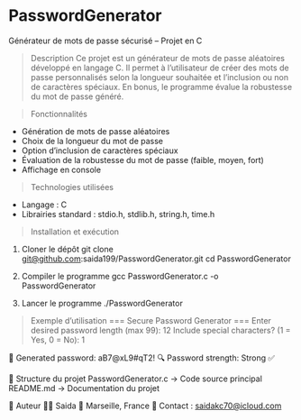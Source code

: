 # PasswordGenerator

Générateur de mots de passe sécurisé – Projet en C

> Description
Ce projet est un générateur de mots de passe aléatoires développé en langage C. Il permet à l’utilisateur de créer des mots de passe personnalisés selon la longueur souhaitée et l’inclusion ou non de caractères spéciaux. En bonus, le programme évalue la robustesse du mot de passe généré.

> Fonctionnalités
- Génération de mots de passe aléatoires
- Choix de la longueur du mot de passe
- Option d’inclusion de caractères spéciaux
- Évaluation de la robustesse du mot de passe (faible, moyen, fort)
- Affichage en console

> Technologies utilisées
- Langage : C
- Librairies standard : stdio.h, stdlib.h, string.h, time.h


> Installation et exécution
1. Cloner le dépôt
git clone git@github.com:saida199/PasswordGenerator.git
cd PasswordGenerator


2. Compiler le programme
gcc PasswordGenerator.c -o PasswordGenerator


3. Lancer le programme
./PasswordGenerator



> Exemple d’utilisation
=== Secure Password Generator ===
Enter desired password length (max 99): 12
Include special characters? (1 = Yes, 0 = No): 1

🔐 Generated password: aB7@xL9#qT2!
🔍 Password strength: Strong ✅



📁 Structure du projet
PasswordGenerator.c     → Code source principal
README.md                → Documentation du projet



📌 Auteur
👩‍💻 Saida
📍 Marseille, France
📧 Contact : saidakc70@icloud.com

